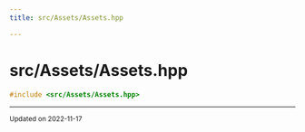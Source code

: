 ```yaml
---
title: src/Assets/Assets.hpp

---
```


# src/Assets/Assets.hpp




```cpp
#include <src/Assets/Assets.hpp>
```






-------------------------------

<sub>Updated on 2022-11-17</sub>
